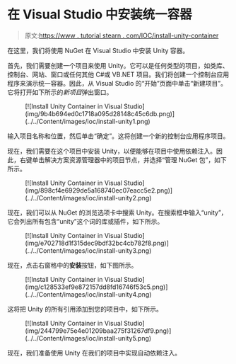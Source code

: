 # 在 Visual Studio 中安装统一容器

> 原文:[https://www . tutorial stearn . com/IOC/install-unity-container](https://www.tutorialsteacher.com/ioc/install-unity-container)

在这里，我们将使用 NuGet 在 Visual Studio 中安装 Unity 容器。

首先，我们需要创建一个项目来使用 Unity。它可以是任何类型的项目，如类库、控制台、网站、窗口或任何其他 C#或 VB.NET 项目。我们将创建一个控制台应用程序来演示统一容器。因此，从 Visual Studio 的“开始”页面中单击“新建项目”。它将打开如下所示的*新项目*弹出窗口。

<figure>[![Install Unity Container in Visual Studio](img/9b4b694ed0c1718a095d28148c45c6db.png)](../../Content/images/ioc/install-unity1.png)</figure>

输入项目名称和位置，然后单击“确定”。这将创建一个新的控制台应用程序项目。

现在，我们需要在这个项目中安装 Unity，以便能够在项目中使用依赖注入。因此，右键单击解决方案资源管理器中的项目节点，并选择“管理 NuGet 包”，如下所示。

<figure>[![Install Unity Container in Visual Studio](img/898cf4e6929de5a168740ec07eacc5e2.png)](../../Content/images/ioc/install-unity2.png)</figure>

现在，我们可以从 NuGet 的浏览选项卡中搜索 Unity。在搜索框中输入“unity”，它会列出所有包含“unity”这个词的库或插件，如下所示。

<figure>[![Install Unity Container in Visual Studio](img/e702718d1f315dec9bdf32bc4cb782f8.png)](../../Content/images/ioc/install-unity3.png)</figure>

现在，点击右窗格中的**安装**按钮，如下图所示。

<figure>[![Install Unity Container in Visual Studio](img/c128533ef9e872157dd8fd16746f53c5.png)](../../Content/images/ioc/install-unity4.png)</figure>

这将把 Unity 的所有引用添加到您的项目中，如下所示。

<figure>[![Install Unity Container in Visual Studio](img/244799e75e4e01209baa275f31267df9.png)](../../Content/images/ioc/install-unity5.png)</figure>

现在，我们准备使用 Unity 在我们的项目中实现自动依赖注入。